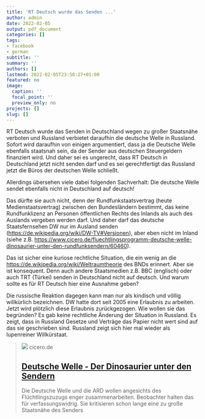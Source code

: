 ```yaml
---
title: 'RT Deutsch wurde das Senden ...'
author: admin
date: 2022-02-05
output: pdf_document
categories: []
tags:
- facebook
- german
subtitle: ''
summary: ''
authors: []
lastmod: 2022-02-05T23:58:27+01:00
featured: no
image:
  caption: ''
  focal_point: ''
  preview_only: no
projects: []
slug: []
---
```

RT Deutsch wurde das Senden in Deutschland wegen zu großer Staatsnähe verboten und Russland verbietet daraufhin die deutsche Welle in Russland. Sofort wird daraufhin von einigen argumentiert, dass ja die Deutsche Welle ebenfalls staatsnah sein, da der Sender aus deutschen Steuergeldern finanziert wird. Und daher sei es ungerecht, dass RT Deutsch in Deutschland jetzt nicht senden darf und es sei gerechtfertigt das Russland jetzt die Büros der deutschen Welle schließt.

Allerdings übersehen viele dabei folgenden Sachverhalt: Die deutsche Welle sendet ebenfalls nicht in Deutschland auf deutsch! 

Das dürfte sie auch nicht, denn der Rundfunkstaatsvertrag (heute Medienstaatsvertrag) zwischen den Bundesländern bestimmt, das keine Rundfunklizenz an Personen öffentlichen Rechts des Inlands als auch des Auslands vergeben werden darf. Und daher darf das deutsche Staatsfernsehen DW nur im Ausland senden (https://de.wikipedia.org/wiki/DW-TV#Versionen), aber eben nicht im Inland (siehe z.B. https://www.cicero.de/fluechtlingsprogramm-deutsche-welle-dinosaurier-unter-den-rundfunksendern/60460).

Das ist sicher eine kuriose rechtliche Situation, die ein wenig an die https://de.wikipedia.org/wiki/Weltraumtheorie des BNDs erinnert. Aber sie ist konsequent. Denn auch andere Staatsmedien z.B. BBC (englisch) oder auch TRT (Türkei) senden in Deutschland nicht auf deutsch. Und warum sollte es für RT Deutsch hier eine Ausnahme geben?

Die russische Reaktion dagegen kann man nur als kindisch und völlig willkürlich bezeichnen. DW hatte dort seit 2005 eine Erlaubnis zu arbeiten. Jetzt wird plötzlich diese Erlaubnis zurückgezogen. Wie wollen sie das begründen? Es gab keine rechtliche Änderung der Situation in Russland. Es zeigt, dass in Russland Gesetze und Verträge das Papier nicht wert sind auf das sie geschrieben sind. Russland zeigt sich hier mal wieder als lupenreiner Willkürstaat.
> [![](https://www.cicero.de/sites/default/files/styles/cc_980x550/public/migrated_images/deutsche_welle_medien_ard_rundfunk_fernsehen.jpg?itok=kV8_DkUZ)](https://www.cicero.de/fluechtlingsprogramm-deutsche-welle-dinosaurier-unter-den-rundfunksendern/60460)
> cicero.de
> ## [Deutsche Welle - Der Dinosaurier unter den Sendern](https://www.cicero.de/fluechtlingsprogramm-deutsche-welle-dinosaurier-unter-den-rundfunksendern/60460)
>
>Die Deutsche Welle und die ARD wollen angesichts des Flüchtlingszuzugs enger zusammenarbeiten. Beobachter halten das für verfassungswidrig. Sie kritisieren schon lange eine zu große Staatsnähe des Senders

